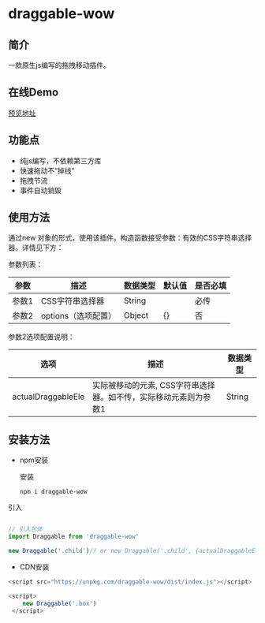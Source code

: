 # draggable-wow
## 简介

一款原生js编写的拖拽移动插件。

## 在线Demo

[预览地址](https://codesandbox.io/s/affectionate-merkle-50bl9o?file=/src/App.vue)

## 功能点

- 纯js编写，不依赖第三方库
- 快速拖动不“掉线”
- 拖拽节流
- 事件自动销毁

## 使用方法

通过new 对象的形式，使用该插件。构造函数接受参数：有效的CSS字符串选择器。详情见下方：

参数列表：

| 参数  | 描述                | 数据类型 | 默认值 | 是否必填 |
| ----- | ------------------- | -------- | ------ | -------- |
| 参数1 | CSS字符串选择器     | String   |        | 必传     |
| 参数2 | options（选项配置） | Object   | {}     | 否       |

参数2选项配置说明：

| 选项               | 描述                              | 数据类型 |
| ------------------ | --------------------------------- | -------- |
| actualDraggableEle | 实际被移动的元素, CSS字符串选择器。如不传，实际移动元素则为参数1 | String   |

## 安装方法

- npm安装

  安装

  `npm i draggable-wow`

引入

```javascript

// 引入包体
import Draggable from 'draggable-wow' 

new Draggable('.child')// or new Draggable('.child', {actualDraggableEle: '.parent'})
```

- CDN安装

```javascript
<script src="https://unpkg.com/draggable-wow/dist/index.js"></script>

<script>
    new Draggable('.box')
 </script>
```
